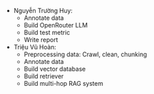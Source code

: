 - Nguyễn Trường Huy: 
	+ Annotate data
	+ Build OpenRouter LLM
	+ Build test metric
	+ Write report
- Triệu Vũ Hoàn:
	+ Preprocessing data: Crawl, clean, chunking
	+ Annotate data
	+ Build vector database
	+ Build retriever
	+ Build multi-hop RAG system
